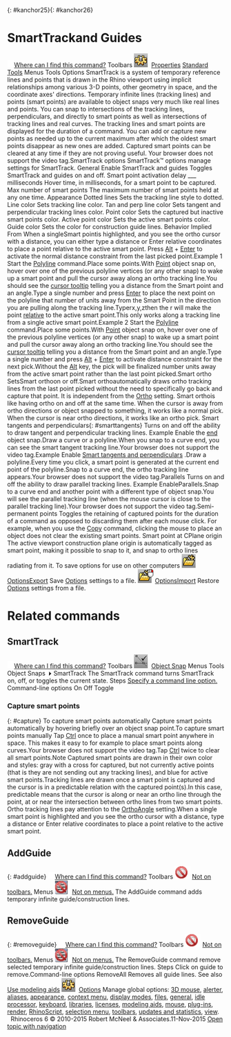 ---
---

{: #kanchor25}{: #kanchor26}
# SmartTrackand Guides
 [![images/transparent.gif](images/transparent.gif)Where can I find this command?](javascript:void(0);) Toolbars
![images/options.png](images/options.png) [Properties](properties-toolbar.html)  [Standard](standard-toolbar.html)  [Tools](tools-toolbar.html) 
Menus
Tools
Options
SmartTrack is a system of temporary reference lines and points that is drawn in the Rhino viewport using implicit relationships among various 3-D points, other geometry in space, and the coordinate axes' directions.
Temporary infinite lines (tracking lines) and points (smart points) are available to object snaps very much like real lines and points. You can snap to intersections of the tracking lines, perpendiculars, and directly to smart points as well as intersections of tracking lines and real curves. The tracking lines and smart points are displayed for the duration of a command.
You can add or capture new points as needed up to the current maximum after which the oldest smart points disappear as new ones are added. Captured smart points can be cleared at any time if they are not proving useful.
Your browser does not support the video tag.SmartTrack options
SmartTrack™ options manage settings for SmartTrack.
General
Enable SmartTrack and guides
Toggles SmartTrack and guides on and off.
Smart point activation delay ___ milliseconds
Hover time, in milliseconds, for a smart point to be captured.
Max number of smart points
The maximum number of smart points held at any one time.
Appearance
Dotted lines
Sets the tracking line style to dotted.
Line color
Sets tracking line color.
Tan and perp line color
Sets tangent and perpendicular tracking lines color.
Point color
Sets the captured but inactive smart points color.
Active point color
Sets the active smart points color.
Guide color
Sets the color for construction guide lines.
Behavior
Implied From
When a singleSmart pointis highlighted, and you see the ortho cursor with a distance, you can either type a distance or Enter relative coordinates to place a point relative to the active smart point.
Press [Alt](alt-key.html) + [Enter](enter-key.html) to activate the normal distance constraint from the last picked point.Example 1
Start the [Polyline](polyline.html) command.Place some points.With [Point](object-snaps.html#osnap-point) object snap on, hover over one of the previous polyline vertices (or any other snap) to wake up a smart point and pull the cursor away along an ortho tracking line.You should see the [cursor tooltip](modeling-aids-cursor-tooltips.html) telling you a distance from the Smart point and an angle.Type a single number and press [Enter](enter-key.html) to place the next point on the polyline that number of units away from the Smart Point in the direction you are pulling along the tracking line.Typerx,y,zthen the r will make the point [relative](unit-systems.html#relative-construction-plane-and-world-coordinates) to the active smart point.This only works along a tracking line from a single active smart point.Example 2
Start the [Polyline](polyline.html) command.Place some points.With [Point](object-snaps.html#osnap-point) object snap on, hover over one of the previous polyline vertices (or any other snap) to wake up a smart point and pull the cursor away along an ortho tracking line.You should see the [cursor tooltip](modeling-aids-cursor-tooltips.html) telling you a distance from the Smart point and an angle.Type a single number and press [Alt](alt-key.html) + [Enter](enter-key.html) to activate distance constraint for the next pick.Without the [Alt](alt-key.html) key, the pick will be finalized number units away from the active smart point rather than the last point picked.Smart ortho
SetsSmart orthoon or off.Smart orthoautomatically draws ortho tracking lines from the last point picked without the need to specifically go back and capture that point. It is independent from the [Ortho](ortho.html) setting.
Smart orthois like having ortho on and off at the same time. When the cursor is away from ortho directions or object snapped to something, it works like a normal pick. When the cursor is near ortho directions, it works like an ortho pick.
Smart tangents and perpendiculars{: #smarttangents}
Turns on and off the ability to draw tangent and perpendicular tracking lines.
Example
Enable the [end](object-snaps.html#osnap-end) object snap.Draw a curve or a polyline.When you snap to a curve end, you can see the smart tangent tracking line.Your browser does not support the video tag.Example
Enable [Smart tangents and perpendiculars](#smarttangents) .Draw a polyline.Every time you click, a smart point is generated at the current end point of the polyline.Snap to a curve end, the ortho tracking line appears.Your browser does not support the video tag.Parallels
Turns on and off the ability to draw parallel tracking lines.
Example
EnableParallels.Snap to a curve end and another point with a different type of object snap.You will see the parallel tracking line (when the mouse cursor is close to the parallel tracking line).Your browser does not support the video tag.Semi-permanent points
Toggles the retaining of captured points for the duration of a command as opposed to discarding them after each mouse click. For example, when you use the [Copy](copy.html) command, clicking the mouse to place an object does not clear the existing smart points.
Smart point at CPlane origin
The active viewport construction plane origin is automatically tagged as smart point, making it possible to snap to it, and snap to ortho lines radiating from it.
To save options for use on other computers
![images/optionsexport.png](images/optionsexport.png) [OptionsExport](optionsexport.html) 
Save [Options](options.html) settings to a file.
![images/optionsimport.png](images/optionsimport.png) [OptionsImport](optionsexport.html#optionsimport) 
Restore [Options](options.html) settings from a file.

# Related commands

## SmartTrack
 [![images/transparent.gif](images/transparent.gif)Where can I find this command?](javascript:void(0);) Toolbars
![images/smarttrack.png](images/smarttrack.png) [Object Snap](object-snap-toolbar.html) 
Menus
Tools
Object Snaps![images/menuarrow.gif](images/menuarrow.gif)
SmartTrack
The SmartTrack command turns SmartTrack on, off, or toggles the current state.
Steps
 [Specify a command line option.](specifycommandlineoption.html) Command-line options
On
Off
Toggle

### Capture smart points
{: #capture}
To capture smart points automatically
Capture smart points automatically by hovering briefly over an object snap point.To capture smart points manually
Tap [Ctrl](ctrl-key.html) once to place a manual smart point anywhere in space. This makes it easy to for example to place smart points along curves.Your browser does not support the video tag.Tap [Ctrl](ctrl-key.html) twice to clear all smart points.Note
Captured smart points are drawn in their own color and styles: gray with a cross for captured, but not currently active points (that is they are not sending out any tracking lines), and blue for active smart points.Tracking lines are drawn once a smart point is captured and the cursor is in a predictable relation with the captured point(s).In this case, predictable means that the cursor is along or near an ortho line through the point, at or near the intersection between ortho lines from two smart points. Ortho tracking lines pay attention to the [OrthoAngle](ortho.html#orthoangle) setting.When a single smart point is highlighted and you see the ortho cursor with a distance, type a distance or Enter relative coordinates to place a point relative to the active smart point.
## AddGuide
{: #addguide}
 [![images/transparent.gif](images/transparent.gif)Where can I find this command?](javascript:void(0);) Toolbars
![images/-no-toolbar-button.png](images/-no-toolbar-button.png) [Not on toolbars.](toolbarwhattodo.html) 
Menus
![images/-no-menu-item.png](images/-no-menu-item.png) [Not on menus.](menuwhattodo.html) 
The AddGuide command adds temporary infinite guide/construction lines.

## RemoveGuide
{: #removeguide}
 [![images/transparent.gif](images/transparent.gif)Where can I find this command?](javascript:void(0);) Toolbars
![images/-no-toolbar-button.png](images/-no-toolbar-button.png) [Not on toolbars.](toolbarwhattodo.html) 
Menus
![images/-no-menu-item.png](images/-no-menu-item.png) [Not on menus.](menuwhattodo.html) 
The RemoveGuide command remove selected temporary infinite guide/construction lines.
Steps
Click on guide to remove.Command-line options
RemoveAll
Removes all guide lines.
See also
 [Use modeling aids](sak-modelingaids.html) 
![images/options.png](images/options.png) [Options](options.html) 
Manage global options: [3D mouse](3dconnexion.html), [alerter](alerter.html), [aliases](aliases.html), [appearance](appearance.html), [context menu](context-menu.html), [display modes](view-displaymode-options.html), [files](files.html), [general](general.html), [idle processor](idleprocessor.html), [keyboard](keyboard.html), [libraries](libraries.html), [licenses](licenses.html), [modeling aids](modeling-aids.html), [mouse](mouse.html), [plug-ins](plug-ins.html), [render](rendering.html), [RhinoScript](rhinoscript.html), [selection menu](selection-menu.html), [toolbars](toolbars.html), [updates and statistics](updates-and-statistics.html), [view](view.html).
&#160;
&#160;
Rhinoceros 6 © 2010-2015 Robert McNeel &amp; Associates.11-Nov-2015
 [Open topic with navigation](modeling-aids-smarttrack.html) 

